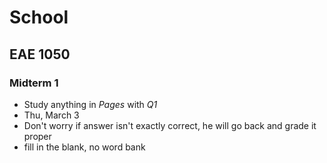 # School

## EAE 1050

### Midterm 1

- Study anything in *Pages* with *Q1*
- Thu, March 3
- Don't worry if answer isn't exactly correct, he will go back and grade it proper
- fill in the blank, no word bank

